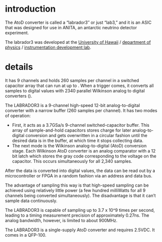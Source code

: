 # introduction #

The AtoD converter is called a “labrador3″ or just “lab3,” and it is an ASIC that was designed for use in ANITA, an antarctic neutrino detector experiment.

The labrador3 was developed at the [University of Hawaii](http://manoa.hawaii.edu/) / [department of physics](http://www.phys.hawaii.edu/) / [instrumentation development lab](http://www.phys.hawaii.edu/~idlab/).

# details #

It has 9 channels and holds 260 samples per channel in a switched capacitor array that can run at up to . When a trigger comes, it converts all samples to digital values with 2340 parallel Wilkinson analog to digital converters ().

The LABRADOR3 is a 9-channel high-speed 12-bit analog-to-digital converter with a narrow buffer (260 samples per channel). It has two modes of operation:

  * First, it acts as a 3.7GSa/s 9-channel switched-capacitor buffer. This array of sample-and-hold capacitors stores charge for later analog-to-digital conversion and gets overwritten in a circular fashion until the desired data is in the buffer, at which time it stops collecting data.
  * The next mode is the Wilkinson analog-to-digital (AtoD) conversion stage. Each Wilkinson AtoD converter is an analog comparator with a 12 bit latch which stores the gray code corresponding to the voltage on the capacitor. This occurs simultaneously for all 2,340 samples.

After the data is converted into digital values, the data can be read out by a microcontroller or FPGA in a random fashion via an address and data bus.

The advantage of sampling this way is that high-speed sampling can be achieved using relatively little power (a few hundred milliWatts for all 9 channels being converted simultaneously). The disadvantage is that it can’t sample data continuously.

The LABRADOR3 is capable of sampling up to 3.7 x 10^9 times per second, leading to a timing measurement precision of approximately 0.27ns. The analog bandwidth, however, is limited to about 900MHz.

The LABRADOR3 is a single-supply AtoD converter and requires 2.5VDC. It comes in a QFP-100.